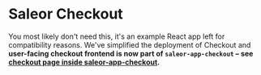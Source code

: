 # Saleor Checkout

You most likely don't need this, it's an example React app left for compatibility reasons. We've simplified the deployment of Checkout and **user-facing checkout frontend is now part of `saleor-app-checkout` – see [checkout page inside saleor-app-checkout](../saleor-app-checkout/pages/checkout-spa.tsx).**

